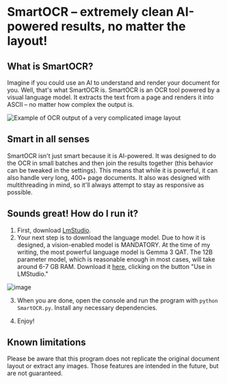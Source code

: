# SmartOCR – extremely clean AI-powered results, no matter the layout!

## What is SmartOCR?

Imagine if you could use an AI to understand and render your document for you. Well, that's what SmartOCR is. 
SmartOCR is an OCR tool powered by a visual language model. It extracts the text from a page and renders it into ASCII – no matter how complex the output is.

![Example of OCR output of a very complicated image layout](https://github.com/user-attachments/assets/f244c240-d94f-4aa5-957c-da76227650c7)

## Smart in all senses

SmartOCR isn't just smart because it is AI-powered. It was designed to do the OCR in small batches and then join the results together (this behavior can be tweaked in the settings).
This means that while it is powerful, it can also handle very long, 400+ page documents.
It also was designed with multithreading in mind, so it'll always attempt to stay as responsive as possible.

## Sounds great! How do I run it?

1. First, download [LmStudio](https://lmstudio.ai/).
2. Your next step is to download the language model. Due to how it is designed, a vision-enabled model is MANDATORY.
At the time of my writing, the most powerful language model is Gemma 3 QAT. The 12B parameter model, which is reasonable enough in most cases, will take around 6-7 GB RAM.
Download it [here](https://lmstudio.ai/model/gemma-3-12b-it-qat), clicking on the button "Use in LMStudio."

![image](https://github.com/user-attachments/assets/b0f505d1-798f-4eb1-9b55-9bc4b153a1e0)

3. When you are done, open the console and run the program with `python SmartOCR.py`. Install any necessary dependencies.

4. Enjoy!

## Known limitations
Please be aware that this program does not replicate the original document layout or extract any images. 
Those features are intended in the future, but are not guaranteed.


